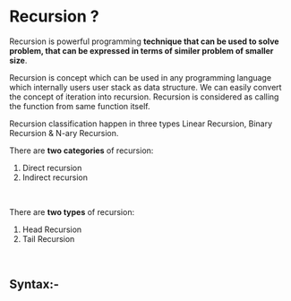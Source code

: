 # Recursion ?
Recursion is powerful programming **technique that can be used to solve problem, that can be expressed in terms of similer problem of smaller size**.

Recursion is concept which can be used in any programming language which internally users user stack as data structure. We can easily convert the concept of iteration into recursion. Recursion is considered as calling the function from same function itself.

Recursion classification happen in three types Linear Recursion, Binary Recursion & N-ary Recursion.
<br>

There are **two categories** of recursion:
 1. Direct recursion
 2. Indirect recursion
<br>

There are **two types** of recursion:
 1. Head Recursion
 2. Tail Recursion
<br>


## Syntax:-